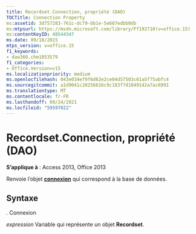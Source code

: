 ```yaml
---
title: Recordset.Connection, propriété (DAO)
TOCTitle: Connection Property
ms:assetid: 3d757283-761c-dc79-bb1e-5e607edbb0db
ms:mtpsurl: https://msdn.microsoft.com/library/Ff192710(v=office.15)
ms:contentKeyID: 48544347
ms.date: 09/18/2015
mtps_version: v=office.15
f1_keywords:
- dao360.chm1053579
f1_categories:
- Office.Version=v15
ms.localizationpriority: medium
ms.openlocfilehash: 043e034ef9f6d62e2ce04d57503c61a5f75abfc4
ms.sourcegitcommit: a1d9041c20256616c9c183f7d1049142a7ac6991
ms.translationtype: MT
ms.contentlocale: fr-FR
ms.lasthandoff: 09/24/2021
ms.locfileid: "59597022"
---
```

# <a name="recordsetconnection-property-dao"></a>Recordset.Connection, propriété (DAO)


**S’applique à** : Access 2013, Office 2013

Renvoie l’objet **[connexion](connection-object-dao.md)** qui correspond à la base de données.

## <a name="syntax"></a>Syntaxe

*.* Connexion

*expression* Variable qui représente un objet **Recordset**.

